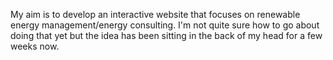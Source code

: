 
My aim is to develop an interactive website that focuses on renewable energy management/energy consulting. I'm not quite sure how to go about doing that yet but the idea has been sitting in the back of my head for a few weeks now.
